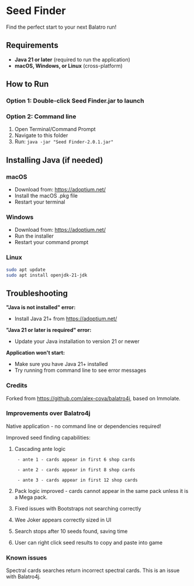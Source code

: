 # Seed Finder

Find the perfect start to your next Balatro run!

## Requirements
- **Java 21 or later** (required to run the application)
- **macOS, Windows, or Linux** (cross-platform)

## How to Run

### Option 1: Double-click Seed Finder.jar to launch

### Option 2: Command line
1. Open Terminal/Command Prompt
2. Navigate to this folder
3. Run: `java -jar "Seed Finder-2.0.1.jar"`

## Installing Java (if needed)

### macOS
- Download from: https://adoptium.net/
- Install the macOS .pkg file
- Restart your terminal

### Windows
- Download from: https://adoptium.net/
- Run the installer
- Restart your command prompt

### Linux
```bash
sudo apt update
sudo apt install openjdk-21-jdk
```

## Troubleshooting

**"Java is not installed" error:**
- Install Java 21+ from https://adoptium.net/

**"Java 21 or later is required" error:**
- Update your Java installation to version 21 or newer

**Application won't start:**
- Make sure you have Java 21+ installed
- Try running from command line to see error messages

### Credits

Forked from https://github.com/alex-cova/balatro4j, based on Immolate.

### Improvements over Balatro4j

Native application - no command line or dependencies required!

Improved seed finding capabilities:
1. Cascading ante logic 

        - ante 1 - cards appear in first 6 shop cards
        
        - ante 2 - cards appear in first 8 shop cards
        
        - ante 3 - cards appear in first 12 shop cards
        
2. Pack logic improved - cards cannot appear in the same pack unless it is a Mega pack.

3. Fixed issues with Bootstraps not searching correctly

4. Wee Joker appears correctly sized in UI

5. Search stops after 10 seeds found, saving time

6. User can right click seed results to copy and paste into game


### Known issues

Spectral cards searches return incorrect spectral cards. This is an issue with Balatro4j.

